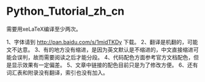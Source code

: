# Python_Tutorial_zh_cn
需要用xeLaTeX编译至少两次。

1、字体请到 http://pan.baidu.com/s/1midTKDy 下载。
2、翻译是机翻的，可能文不达意。
3、有的地方没有缩进，是因为英文默认是不缩进的，中文直接缩进可能会误判，故而需要阅读之后才能分段。
4、代码配色方面参考官方文档配色，但是显示效果有一定偏差。
5、文章中链接的配色目前只是为了修改方便。
6、还有词汇表和附录没有翻译，索引也没有加入。
